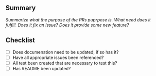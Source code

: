 ## Summary
_Summarize what the purpose of the PRs puprpose is. What need does it fulfill. Does it fix an issue? Does it provide some new feature?_

## Checklist

- [ ] Does documenation need to be updated, if so has it?
- [ ] Have all appropriate issues been referenced?
- [ ] All test been created that are necessary to test this?
- [ ] Has README been updated?
